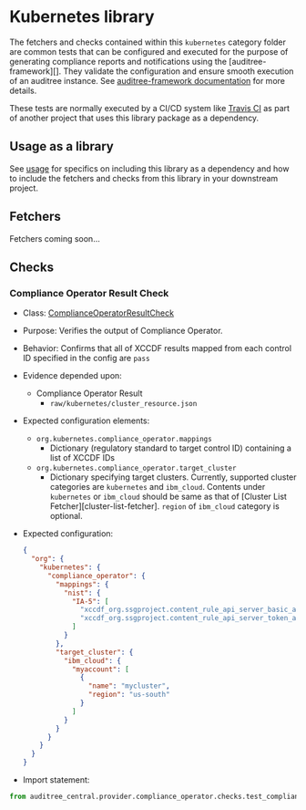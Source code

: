 # Kubernetes library

The fetchers and checks contained within this `kubernetes` category folder are
common tests that can be configured and executed for the purpose of generating
compliance reports and notifications using the [auditree-framework][].  They
validate the configuration and ensure smooth execution of an auditree instance.
See [auditree-framework documentation](https://complianceascode.github.io/auditree-framework/)
for more details.

These tests are normally executed by a CI/CD system like
[Travis CI](https://travis-ci.com/) as part of another project that uses this
library package as a dependency.

## Usage as a library

See [usage][usage] for specifics on including this library as a dependency and
how to include the fetchers and checks from this library in your downstream project.

## Fetchers

Fetchers coming soon...

## Checks

### Compliance Operator Result Check

* Class: [ComplianceOperatorResultCheck][ComplianceOperatorResultCheck]
* Purpose: Verifies the output of Compliance Operator.
* Behavior: Confirms that all of XCCDF results mapped from each control ID specified in the config are `pass`
* Evidence depended upon:
  * Compliance Operator Result
    * `raw/kubernetes/cluster_resource.json`
* Expected configuration elements:
  * `org.kubernetes.compliance_operator.mappings`
    * Dictionary (regulatory standard to target control ID) containing a list of XCCDF IDs
  * `org.kubernetes.compliance_operator.target_cluster`
    * Dictionary specifying target clusters. Currently, supported cluster categories are `kubernetes` and `ibm_cloud`.  Contents under `kubernetes` or `ibm_cloud` should be same as that of [Cluster List Fetcher][cluster-list-fetcher].  `region` of `ibm_cloud` category is optional.
* Expected configuration:

  ```json
  {
    "org": {
      "kubernetes": {
        "compliance_operator": {
          "mappings": {
            "nist": {
              "IA-5": [
                "xccdf_org.ssgproject.content_rule_api_server_basic_auth",
                "xccdf_org.ssgproject.content_rule_api_server_token_auth"
              ]
            }
          },
          "target_cluster": {
            "ibm_cloud": {
              "myaccount": [
                {
                  "name": "mycluster",
                  "region": "us-south"
                }
              ]
            }
          }
        }
      }
    }
  }
  ```

* Import statement:

```python
from auditree_central.provider.compliance_operator.checks.test_compliance_check import ComplianceOperatorResultCheck
```


[usage]: https://github.com/ComplianceAsCode/auditree-arboretum#usage
[ComplianceOperatorResultCheck]: https://github.com/TBD
